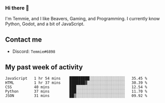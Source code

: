 ### Hi there 👋
I'm Temmie, and I like Beavers, Gaming, and Programming. I currently know Python, Godot, and a bit of JavaScript.

## Contact me
* Discord: `Temmie#6898`

## My past week of activity
<!--START_SECTION:waka-->

```text
JavaScript   1 hr 54 mins    █████████░░░░░░░░░░░░░░░░   35.45 %
HTML         1 hr 37 mins    ███████▓░░░░░░░░░░░░░░░░░   30.39 %
CSS          40 mins         ███░░░░░░░░░░░░░░░░░░░░░░   12.54 %
Python       37 mins         ███░░░░░░░░░░░░░░░░░░░░░░   11.70 %
JSON         31 mins         ██▒░░░░░░░░░░░░░░░░░░░░░░   09.92 %
```

<!--END_SECTION:waka-->
